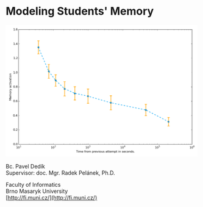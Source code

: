 Modeling Students' Memory
=========================

![Forgetting Curve](/img/pfa-proper-gradient-descent-staircase-2.png)

Bc. Pavel Dedík  
Supervisor: doc. Mgr. Radek Pelánek, Ph.D.

Faculty of Informatics  
Brno Masaryk University  
[http://fi.muni.cz/](http://fi.muni.cz/)
